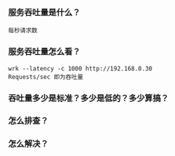 ### 服务吞吐量是什么？
    每秒请求数

### 服务吞吐量怎么看？
    wrk --latency -c 1000 http://192.168.0.30    
    Requests/sec 即为吞吐量

### 吞吐量多少是标准？多少是低的？多少算搞？

### 怎么排查？

### 怎么解决？